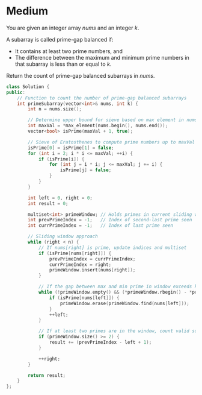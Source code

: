 # Medium

You are given an integer array $nums$ and an integer $k$.

A subarray is called prime-gap balanced if:

- It contains at least two prime numbers, and
- The difference between the maximum and minimum prime numbers in that subarray is less than or equal to $k$.

Return the count of prime-gap balanced subarrays in $nums$.

```cpp
class Solution {
public:
    // Function to count the number of prime-gap balanced subarrays
    int primeSubarray(vector<int>& nums, int k) {
        int n = nums.size();

        // Determine upper bound for sieve based on max element in nums
        int maxVal = *max_element(nums.begin(), nums.end());
        vector<bool> isPrime(maxVal + 1, true);

        // Sieve of Eratosthenes to compute prime numbers up to maxVal
        isPrime[0] = isPrime[1] = false;
        for (int i = 2; i * i <= maxVal; ++i) {
            if (isPrime[i]) {
                for (int j = i * i; j <= maxVal; j += i) {
                    isPrime[j] = false;
                }
            }
        }

        int left = 0, right = 0;
        int result = 0;

        multiset<int> primeWindow; // Holds primes in current sliding window
        int prevPrimeIndex = -1;   // Index of second-last prime seen
        int currPrimeIndex = -1;   // Index of last prime seen

        // Sliding window approach
        while (right < n) {
            // If nums[right] is prime, update indices and multiset
            if (isPrime[nums[right]]) {
                prevPrimeIndex = currPrimeIndex;
                currPrimeIndex = right;
                primeWindow.insert(nums[right]);
            }

            // If the gap between max and min prime in window exceeds k, move left pointer
            while (!primeWindow.empty() && (*primeWindow.rbegin() - *primeWindow.begin() > k)) {
                if (isPrime[nums[left]]) {
                    primeWindow.erase(primeWindow.find(nums[left]));
                }
                ++left;
            }

            // If at least two primes are in the window, count valid subarrays ending at `right`
            if (primeWindow.size() >= 2) {
                result += (prevPrimeIndex - left + 1);
            }

            ++right;
        }

        return result;
    }
};
```
